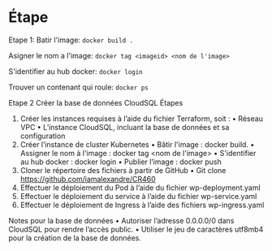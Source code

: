 # Étape

Etape 1:
Batir l'image: `docker build .`

Asigner le nom a l'image: `docker tag <imageid> <nom de l'image>`

S'identifier au hub docker: `docker login`

Trouver un contenant qui roule: `docker ps`

Etape 2 Créer la base de données CloudSQL
Étapes
1.	Créer les instances requises à l’aide du fichier Terraform, soit : 
•	Réseau VPC
•	L’instance CloudSQL, incluant la base de données et sa configuration
2.	Créer l’instance de cluster Kubernetes
•	Bâtir l'image : docker build.
•	Assigner le nom à l'image : docker tag <imageid> <nom de l'image>
•	S'identifier au hub docker : docker login
•	Publier l’image : docker push
3.	Cloner le répertoire des fichiers à partir de GitHub
•	Git clone https://github.com/iamalexandre/CR460
4.	Effectuer le déploiement du Pod à l’aide du fichier wp-deployment.yaml
5.	Effectuer le déploiement du service à l’aide du fichier wp-service.yaml
6.	Effectuer le déploiement de Ingress à l’aide des fichiers wp-ingress.yaml


Notes pour la base de données
•	Autoriser l’adresse 0.0.0.0/0 dans CloudSQL pour rendre l’accès public.
•	Utiliser le jeu de caractères utf8mb4 pour la création de la base de données.
